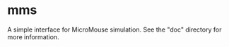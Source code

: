 mms
===

A simple interface for MicroMouse simulation. See the "doc" directory for more information.
